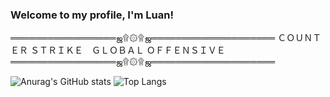 ### Welcome to my profile, I'm Luan!

═════════════════ஜ۩۞۩ஜ════════════════════
ＣＯＵＮＴＥＲ ＳＴＲＩＫＥ　ＧＬＯＢＡＬ ＯＦＦＥＮＳＩＶＥ
═════════════════ஜ۩۞۩ஜ════════════════════

![Anurag's GitHub stats](https://github-readme-stats.vercel.app/api?username=Luan-zanardo&theme=midnight-purple&show_icons=true)
![Top Langs](https://github-readme-stats.vercel.app/api/top-langs/?username=Luan-zanardo&hide_progress=true)
